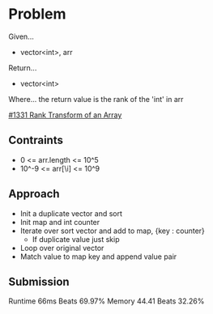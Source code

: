 
# Problem
Given...
- vector\<int>, arr

Return...
- vector\<int>

Where...
the return value is the rank of the 'int' in arr

[\#1331 Rank Transform of an Array](https://leetcode.com/problems/rank-transform-of-an-array/description/?envType=daily-question&envId=2024-10-02)

## Contraints
- 0 <= arr.length <= 10^5
- 10^-9 <= arr[\i] <= 10^9

## Approach
- Init a duplicate vector and sort
- Init map and int counter
- Iterate over sort vector and add to map, \{key : counter}
    - If duplicate value just skip
- Loop over original vector
- Match value to map key and append value pair

## Submission
Runtime 66ms Beats 69.97%
Memory 44.41 Beats 32.26%

